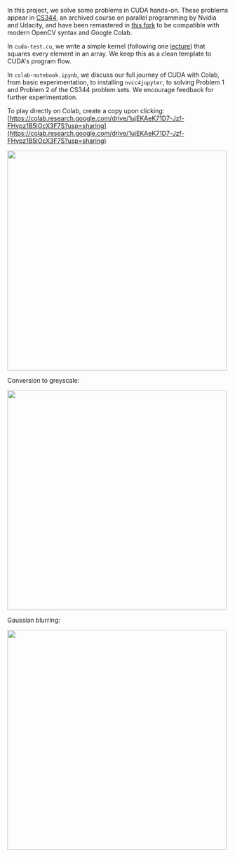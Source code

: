 In this project, we solve some problems in CUDA hands-on. These problems appear in [CS344](https://github.com/udacity/cs344), an archived course on parallel programming by Nvidia and Udacity, and have been remastered in [this fork](https://github.com/Adeemj/cs344) to be compatible with modern OpenCV syntax and Google Colab.

In `cuda-test.cu`, we write a simple kernel (following one [lecture](https://www.youtube.com/watch?v=ByrK61fNVW0&list=PLAwxTw4SYaPm0z11jGTXRF7RuEEAgsIwH&index=31)) that squares every element in an array. We keep this as a clean template to CUDA's program flow.

In `colab-notebook.ipynb`, we discuss our full journey of CUDA with Colab, from basic experimentation, to installing `nvcc4jupyter`, to solving Problem 1 and Problem 2 of the CS344 problem sets. We encourage feedback for further experimentation.

To play directly on Colab, create a copy upon clicking: [https://colab.research.google.com/drive/1ujEKAeK71D7-Jzf-FHvpz1B5lOcX3F7S?usp=sharing](https://colab.research.google.com/drive/1ujEKAeK71D7-Jzf-FHvpz1B5lOcX3F7S?usp=sharing)

<img src="https://drive.google.com/uc?export=view&id=1lLxx9JxLuMZqrKufokpC17HTWRhJFH5I" width="500px">

Conversion to greyscale:

<img src="https://drive.google.com/uc?export=view&id=1X_VABMZxBYLyrOmhPGOIuRVFMOZ9xifx" width="500px">

Gaussian blurring:

<img src="https://drive.google.com/uc?export=view&id=13Vy9seUNQU5Gzv1YDWIYm_s1a6_1bBop" width="500px">